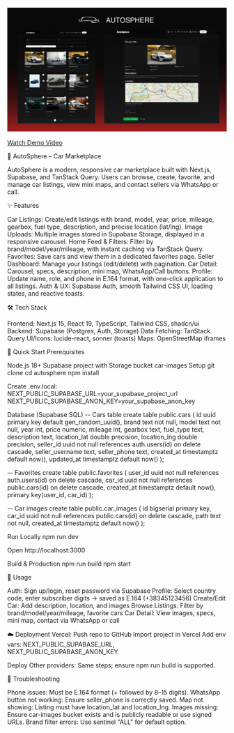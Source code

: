 ![AutoSphere Screenshot](./public/AUTOSPHERE.png)


[Watch Demo Video](https://drive.google.com/file/d/1EIkYStuFNxvfidNXHs0f7BdWaMtaf4JQ/view?usp=drive_link)


🚗 AutoSphere – Car Marketplace

AutoSphere is a modern, responsive car marketplace built with Next.js, Supabase, and TanStack Query. Users can browse, create, favorite, and manage car listings, view mini maps, and contact sellers via WhatsApp or call.



✨ Features

Car Listings: Create/edit listings with brand, model, year, price, mileage, gearbox, fuel type, description, and precise location (lat/lng).
Image Uploads: Multiple images stored in Supabase Storage, displayed in a responsive carousel.
Home Feed & Filters: Filter by brand/model/year/mileage, with instant caching via TanStack Query.
Favorites: Save cars and view them in a dedicated favorites page.
Seller Dashboard: Manage your listings (edit/delete) with pagination.
Car Detail: Carousel, specs, description, mini map, WhatsApp/Call buttons.
Profile: Update name, role, and phone in E.164 format, with one-click application to all listings.
Auth & UX: Supabase Auth, smooth Tailwind CSS UI, loading states, and reactive toasts.


🛠 Tech Stack

Frontend: Next.js 15, React 19, TypeScript, Tailwind CSS, shadcn/ui
Backend: Supabase (Postgres, Auth, Storage)
Data Fetching: TanStack Query
UI/Icons: lucide-react, sonner (toasts)
Maps: OpenStreetMap iframes


🚀 Quick Start
Prerequisites

Node.js 18+
Supabase project with Storage bucket car-images
Setup
git clone <repo-url>
cd autosphere
npm install

Create .env.local:
NEXT_PUBLIC_SUPABASE_URL=your_supabase_project_url
NEXT_PUBLIC_SUPABASE_ANON_KEY=your_supabase_anon_key


Database (Supabase SQL)
-- Cars table
create table public.cars (
  id uuid primary key default gen_random_uuid(),
  brand text not null,
  model text not null,
  year int,
  price numeric,
  mileage int,
  gearbox text,
  fuel_type text,
  description text,
  location_lat double precision,
  location_lng double precision,
  seller_id uuid not null references auth.users(id) on delete cascade,
  seller_username text,
  seller_phone text,
  created_at timestamptz default now(),
  updated_at timestamptz default now()
);

-- Favorites
create table public.favorites (
  user_id uuid not null references auth.users(id) on delete cascade,
  car_id uuid not null references public.cars(id) on delete cascade,
  created_at timestamptz default now(),
  primary key(user_id, car_id)
);

-- Car images
create table public.car_images (
  id bigserial primary key,
  car_id uuid not null references public.cars(id) on delete cascade,
  path text not null,
  created_at timestamptz default now()
);

Run Locally
npm run dev


Open http://localhost:3000

Build & Production
npm run build
npm start

📖 Usage

Auth: Sign up/login, reset password via Supabase
Profile: Select country code, enter subscriber digits → saved as E.164 (+38345123456)
Create/Edit Car: Add description, location, and images
Browse Listings: Filter by brand/model/year/mileage, favorite cars
Car Detail: View images, specs, mini map, contact via WhatsApp or call


☁️ Deployment
Vercel:
Push repo to GitHub
Import project in Vercel
Add env vars: NEXT_PUBLIC_SUPABASE_URL, NEXT_PUBLIC_SUPABASE_ANON_KEY

Deploy
Other providers: Same steps; ensure npm run build is supported.

🐞 Troubleshooting

Phone issues: Must be E.164 format (+ followed by 8–15 digits).
WhatsApp button not working: Ensure seller_phone is correctly saved.
Map not showing: Listing must have location_lat and location_lng.
Images missing: Ensure car-images bucket exists and is publicly readable or use signed URLs.
Brand filter errors: Use sentinel "ALL" for default option.
